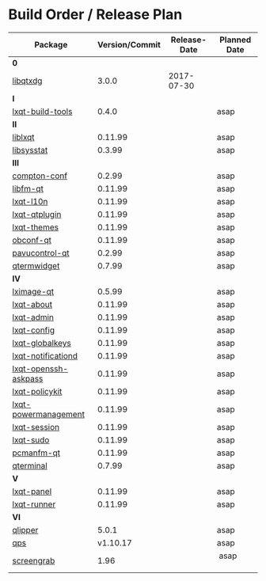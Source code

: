 # Build Order / Release Plan
|Package                                       |Version/Commit   |Release-Date |Planned Date   |
|----------------------------------------------|-----------------|-------------|---------------| 
|**0**                                                                                         |
|[libqtxdg](https://goo.gl/jLhroR)             |3.0.0            | 2017-07-30  |               |
|**I**                                                                                         |
|[lxqt-build-tools](https://goo.gl/sIaxK5)     |0.4.0            |             | asap          | 
|**II**                                                                                        |
|[liblxqt](https://goo.gl/NYexFF)              |0.11.99          |             | asap          |
|[libsysstat](https://goo.gl/jHN9Vo)           |0.3.99           |             | asap          |
|**III**                                                                                       |
|[compton-conf](https://goo.gl/IZqvAb)         |0.2.99           |             | asap          |
|[libfm-qt](https://goo.gl/02n0Fg)             |0.11.99          |             | asap          |
|[lxqt-l10n](https://goo.gl/058rS4)            |0.11.99          |             | asap          |
|[lxqt-qtplugin](https://goo.gl/kymBbM)        |0.11.99          |             | asap          |
|[lxqt-themes](    )                           |0.11.99          |             | asap          |
|[obconf-qt](https://goo.gl/yM6ISU)            |0.11.99          |             | asap          |
|[pavucontrol-qt](https://goo.gl/gTPElB)       |0.2.99           |             | asap          |
|[qtermwidget](https://goo.gl/N20s1u)          |0.7.99           |             | asap          |
|**IV**                                                                                        |
|[lximage-qt](https://goo.gl/tPE3gz)           |0.5.99           |             | asap          |
|[lxqt-about](https://goo.gl/edNtMf)           |0.11.99          |             | asap          |
|[lxqt-admin](https://goo.gl/e823ri)           |0.11.99          |             | asap          |
|[lxqt-config](https://goo.gl/BUHJ38)          |0.11.99          |             | asap          |
|[lxqt-globalkeys](https://goo.gl/i8c2N4)      |0.11.99          |             | asap          |
|[lxqt-notificationd](https://goo.gl/WNMOaQ)   |0.11.99          |             | asap          |
|[lxqt-openssh-askpass](https://goo.gl/dTTAo7) |0.11.99          |             | asap          |
|[lxqt-policykit](https://goo.gl/djkV6d)       |0.11.99          |             | asap          |
|[lxqt-powermanagement](https://goo.gl/XkkvdB) |0.11.99          |             | asap          |
|[lxqt-session](https://goo.gl/1ub1Kx)         |0.11.99          |             | asap          |
|[lxqt-sudo](https://goo.gl/ejfvvT)            |0.11.99          |             | asap          |
|[pcmanfm-qt](https://goo.gl/9X039N)           |0.11.99          |             | asap          |
|[qterminal](https://goo.gl/Xv6089)            |0.7.99           |             | asap          |
|**V**                                                                                         |
|[lxqt-panel](https://goo.gl/Jx28wF)           |0.11.99          |             | asap          |
|[lxqt-runner](https://goo.gl/Y6rHTr)          |0.11.99          |             | asap          |
|**VI**                                                                                        |
|[qlipper](https://goo.gl/Tg40q2)              |5.0.1            |             | asap          |
|[qps](https://goo.gl/XrTyN8)                  |v1.10.17         |             | asap          |
|[screengrab](https://goo.gl/KgVN4w)           |1.96             |             | asap          |
